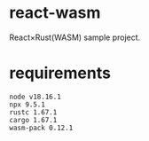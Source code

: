# react-wasm
React×Rust(WASM) sample project.

# requirements
```
node v18.16.1
npx 9.5.1
rustc 1.67.1
cargo 1.67.1
wasm-pack 0.12.1
```

